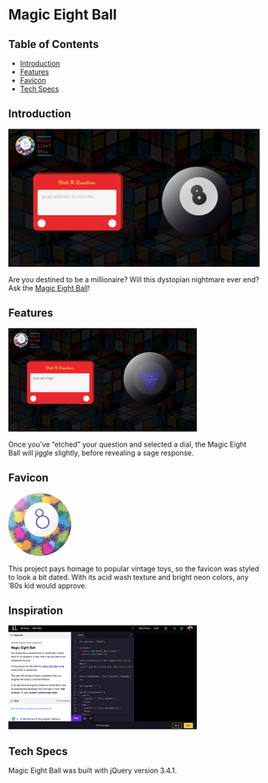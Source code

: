 # Magic Eight Ball

## Table of Contents

 + [Introduction](#introduction)
 + [Features](#features)
 + [Favicon](#favicon)
 + [Tech Specs](#tech-specs)

## Introduction

 ![Homepage screenshot](images/read-me/homepage.png "Homepage screenshot")

 Are you destined to be a millionaire? Will this dystopian nightmare ever end? Ask the [Magic Eight Ball](https://cassiopeian.github.io/magic-eight-ball/)!

## Features
 
 <img src="images/read-me/meb-response.png" style="width: 75%">

 Once you’ve “etched” your question and selected a dial, the Magic Eight Ball will jiggle slightly, before revealing a sage response.

## Favicon

 <img src="images/splatter-eight-ball-01.png" style="width: 25%">

 This project pays homage to popular vintage toys, so the favicon was styled to look a bit dated. With its acid wash texture and bright neon colors, any ’80s kid would approve.

## Inspiration

 <img src="images/read-me/cc-magic-eight-ball.png" style="width: 75%">

## Tech Specs

 Magic Eight Ball was built with jQuery version 3.4.1.
